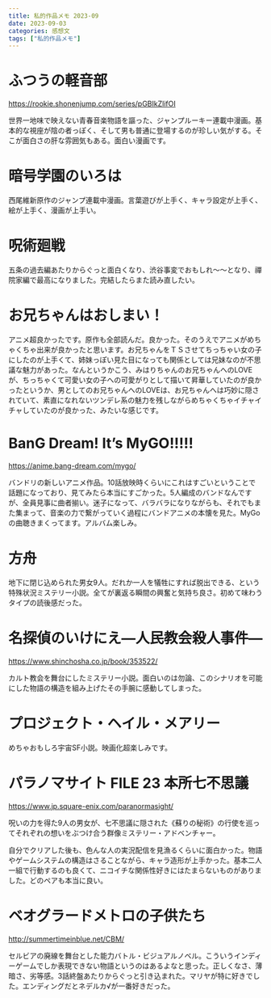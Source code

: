 ```yaml
---
title: 私的作品メモ 2023-09
date: 2023-09-03
categories: 感想文
tags: ["私的作品メモ"]
---
```


# ふつうの軽音部

https://rookie.shonenjump.com/series/pGBIkZlifOI

世界一地味で映えない青春音楽物語を謳った、ジャンプルーキー連載中漫画。基本的な視座が陰の者っぽく、そして男も普通に登場するのが珍しい気がする。そこが面白さの肝な雰囲気もある。面白い漫画です。

# 暗号学園のいろは

西尾維新原作のジャンプ連載中漫画。言葉遊びが上手く、キャラ設定が上手く、絵が上手く、漫画が上手い。

# 呪術廻戦

五条の過去編あたりからぐっと面白くなり、渋谷事変でおもしれ～～となり、禪院家編で最高になりました。完結したらまた読み直したい。

# お兄ちゃんはおしまい！

アニメ超良かったです。原作も全部読んだ。良かった。そのうえでアニメがめちゃくちゃ出来が良かったと思います。お兄ちゃんをＴＳさせてちっちゃい女の子にしたのが上手くて、姉妹っぽい見た目になっても関係としては兄妹なのが不思議な魅力があった。なんというかこう、みはりちゃんのお兄ちゃんへのLOVEが、ちっちゃくて可愛い女の子への可愛がりとして描いて昇華していたのが良かったというか、男としてのお兄ちゃんへのLOVEは、お兄ちゃんへは巧妙に隠されていて、素直になれないツンデレ系の魅力を残しながらめちゃくちゃイチャイチャしていたのが良かった、みたいな感じです。

# BanG Dream! It’s MyGO!!!!!

https://anime.bang-dream.com/mygo/

バンドリの新しいアニメ作品。10話放映時くらいにこれはすごいということで話題になっており、見てみたら本当にすごかった。5人編成のバンドなんですが、全員見事に曲者揃い。迷子になって、バラバラになりながらも、それでもまた集まって、音楽の力で繋がっていく過程にバンドアニメの本懐を見た。MyGoの曲聴きまくってます。アルバム楽しみ。

# 方舟

地下に閉じ込められた男女9人。だれか一人を犠牲にすれば脱出できる、という特殊状況ミステリー小説。全てが裏返る瞬間の興奮と気持ち良さ。初めて味わうタイプの読後感だった。

# 名探偵のいけにえ―人民教会殺人事件―

https://www.shinchosha.co.jp/book/353522/

カルト教会を舞台にしたミステリー小説。面白いのは勿論、このシナリオを可能にした物語の構造を組み上げたその手腕に感動してしまった。

# プロジェクト・ヘイル・メアリー

めちゃおもしろ宇宙SF小説。映画化超楽しみです。

# パラノマサイト FILE 23 本所七不思議

https://www.jp.square-enix.com/paranormasight/

呪いの力を得た9人の男女が、七不思議に隠された《蘇りの秘術》の行使を巡ってそれぞれの想いをぶつけ合う群像ミステリー・アドベンチャー。

自分でクリアした後も、色んな人の実況配信を見漁るくらいに面白かった。物語やゲームシステムの構造はさることながら、キャラ造形が上手かった。基本二人一組で行動するのも良くて、ニコイチな関係性好きにはたまらないものがありました。どのペアも本当に良い。

# ベオグラードメトロの子供たち

http://summertimeinblue.net/CBM/

セルビアの廃線を舞台とした能力バトル・ビジュアルノベル。こういうインディーゲームでしか表現できない物語というのはあるよなと思った。正しくなさ、薄暗さ、劣等感。3話終盤あたりからぐっと引き込まれた。マリヤが特に好きでした。エンディングだとネデルカ√が一番好きだった。